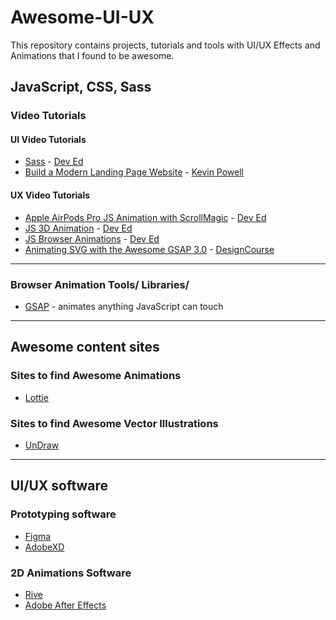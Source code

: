 # Awesome-UI-UX
This repository contains projects, tutorials and tools with UI/UX Effects and Animations that I found to be awesome.

## JavaScript, CSS, Sass
### Video Tutorials
#### UI Video Tutorials
- [Sass](https://youtu.be/Zz6eOVaaelI) - [Dev Ed](https://www.youtube.com/channel/UClb90NQQcskPUGDIXsQEz5Q)
- [Build a Modern Landing Page Website](https://youtu.be/X1dz0xRbSJc) - [Kevin Powell](https://www.youtube.com/channel/UCJZv4d5rbIKd4QHMPkcABCw)

#### UX Video Tutorials

- [Apple AirPods Pro JS Animation with ScrollMagic](https://youtu.be/wLUJ9VNzZXo) - [Dev Ed](https://www.youtube.com/channel/UClb90NQQcskPUGDIXsQEz5Q)
- [JS 3D Animation](https://youtu.be/XK7T3mY1V-w) - [Dev Ed](https://www.youtube.com/channel/UClb90NQQcskPUGDIXsQEz5Q)
- [JS Browser Animations](https://youtu.be/sN93DRYkCO8) - [Dev Ed](https://www.youtube.com/channel/UClb90NQQcskPUGDIXsQEz5Q)
- [Animating SVG with the Awesome GSAP 3.0](https://youtu.be/lj37QZ047f8) - [DesignCourse](https://www.youtube.com/channel/UCVyRiMvfUNMA1UPlDPzG5Ow)

---

### Browser Animation Tools/ Libraries/ 
- [GSAP](https://greensock.com/gsap/) - animates anything JavaScript can touch
---

## Awesome content sites
### Sites to find Awesome Animations 
- [Lottie](https://lottiefiles.com/) 

### Sites to find Awesome Vector Illustrations 
- [UnDraw](https://undraw.co/) 
--- 

## UI/UX software 

### Prototyping software
- [Figma](https://www.figma.com/)
- [AdobeXD](https://www.adobe.com/products/xd.html) 

### 2D Animations Software
- [Rive](https://rive.app/)
- [Adobe After Effects](https://www.adobe.com/products/aftereffects.html)